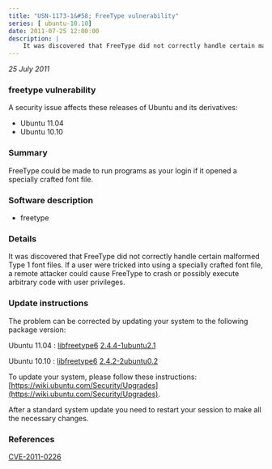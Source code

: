 ```yaml
---
title: "USN-1173-1&#58; FreeType vulnerability"
series: [ ubuntu-10.10]
date: 2011-07-25 12:00:00
description: |
    It was discovered that FreeType did not correctly handle certain malformed Type 1 font files. If a user were tricked into using a specially crafted font file, a remote attacker could cause FreeType to crash or possibly execute arbitrary code with user privileges. 
--- 
```

 
 

*25 July 2011*

### freetype vulnerability

A security issue affects these releases of Ubuntu and its derivatives:

* Ubuntu 11.04
* Ubuntu 10.10

### Summary

FreeType could be made to run programs as your login if it opened a specially crafted font file.

### Software description

* freetype 

### Details

It was discovered that FreeType did not correctly handle certain malformed Type 1 font files. If a user were tricked into using a specially crafted font file, a remote attacker could cause FreeType to crash or possibly execute arbitrary code with user privileges. 

### Update instructions

The problem can be corrected by updating your system to the following package version:

Ubuntu 11.04
 : [libfreetype6](https://launchpad.net/ubuntu/+source/freetype) <span> [2.4.4-1ubuntu2.1](https://launchpad.net/ubuntu/+source/freetype/2.4.4-1ubuntu2.1) </span> 

Ubuntu 10.10
 : [libfreetype6](https://launchpad.net/ubuntu/+source/freetype) <span> [2.4.2-2ubuntu0.2](https://launchpad.net/ubuntu/+source/freetype/2.4.2-2ubuntu0.2) </span> 

To update your system, please follow these instructions: [https://wiki.ubuntu.com/Security/Upgrades](https://wiki.ubuntu.com/Security/Upgrades).

After a standard system update you need to restart your session to make all the necessary changes. 

### References

 
 [CVE-2011-0226](http://people.ubuntu.com/~ubuntu-security/cve/CVE-2011-0226)
 

